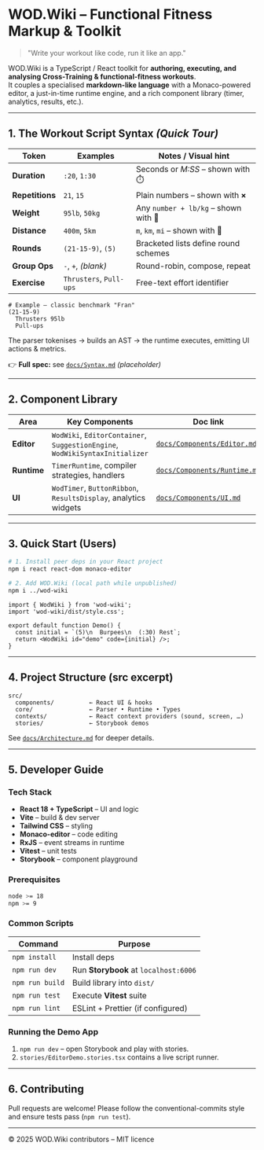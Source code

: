 # WOD.Wiki – Functional Fitness Markup & Toolkit

> "Write your workout like code, run it like an app."

WOD.Wiki is a TypeScript / React toolkit for **authoring, executing, and analysing Cross-Training & functional-fitness workouts**.  
It couples a specialised **markdown-like language** with a Monaco-powered editor, a just-in-time runtime engine, and a rich component library (timer, analytics, results, etc.).

---

## 1. The Workout Script Syntax  *(Quick Tour)*

| Token           | Examples                | Notes / Visual hint                  |
| --------------- | ----------------------- | ------------------------------------ |
| **Duration**    | `:20`, `1:30`           | Seconds or *M:SS* – shown with ⏱️    |
| **Repetitions** | `21`, `15`              | Plain numbers – shown with **×**     |
| **Weight**      | `95lb`, `50kg`          | Any `number + lb/kg` – shown with 💪 |
| **Distance**    | `400m`, `5km`           | `m`, `km`, `mi` – shown with 📏      |
| **Rounds**      | `(21-15-9)`, `(5)`      | Bracketed lists define round schemes |
| **Group Ops**   | `-`, `+`, *(blank)*     | Round-robin, compose, repeat         |
| **Exercise**    | `Thrusters`, `Pull-ups` | Free-text effort identifier          |

```wod
# Example – classic benchmark "Fran"
(21-15-9)
  Thrusters 95lb
  Pull-ups  
```

The parser tokenises → builds an AST → the runtime executes, emitting UI actions & metrics.

👉  **Full spec:** see [`docs/Syntax.md`](./docs/Syntax.md) *(placeholder)*

---

## 2. Component Library

| Area       | Key Components | Doc link |
|------------|----------------|----------|
| **Editor** | `WodWiki`, `EditorContainer`, `SuggestionEngine`, `WodWikiSyntaxInitializer` | [`docs/Components/Editor.md`](./docs/Components/Editor.md) |
| **Runtime**| `TimerRuntime`, compiler strategies, handlers | [`docs/Components/Runtime.md`](./docs/Components/Runtime.md) |
| **UI**     | `WodTimer`, `ButtonRibbon`, `ResultsDisplay`, analytics widgets | [`docs/Components/UI.md`](./docs/Components/UI.md) |

---

## 3. Quick Start (Users)

```bash
# 1. Install peer deps in your React project
npm i react react-dom monaco-editor

# 2. Add WOD.Wiki (local path while unpublished)
npm i ../wod-wiki
```

```tsx
import { WodWiki } from 'wod-wiki';
import 'wod-wiki/dist/style.css';

export default function Demo() {
  const initial = `(5)\n  Burpees\n  (:30) Rest`;
  return <WodWiki id="demo" code={initial} />;
}
```

---

## 4. Project Structure (src excerpt)

```text
src/
  components/          ← React UI & hooks
  core/                ← Parser • Runtime • Types
  contexts/            ← React context providers (sound, screen, …)
  stories/             ← Storybook demos
```

See [`docs/Architecture.md`](./docs/Architecture.md) for deeper details.

---

## 5. Developer Guide

### Tech Stack

* **React 18 + TypeScript** – UI and logic  
* **Vite** – build & dev server  
* **Tailwind CSS** – styling  
* **Monaco-editor** – code editing  
* **RxJS** – event streams in runtime  
* **Vitest** – unit tests  
* **Storybook** – component playground  

### Prerequisites

```bash
node >= 18
npm >= 9
```

### Common Scripts

| Command         | Purpose                               |
| --------------- | ------------------------------------- |
| `npm install`   | Install deps                          |
| `npm run dev`   | Run **Storybook** at `localhost:6006` |
| `npm run build` | Build library into `dist/`            |
| `npm run test`  | Execute **Vitest** suite              |
| `npm run lint`  | ESLint + Prettier (if configured)     |

### Running the Demo App

1. `npm run dev` – open Storybook and play with stories.  
2. `stories/EditorDemo.stories.tsx` contains a live script runner.

---

## 6. Contributing

Pull requests are welcome!  Please follow the conventional-commits style and ensure tests pass (`npm run test`).

---

© 2025 WOD.Wiki contributors – MIT licence
